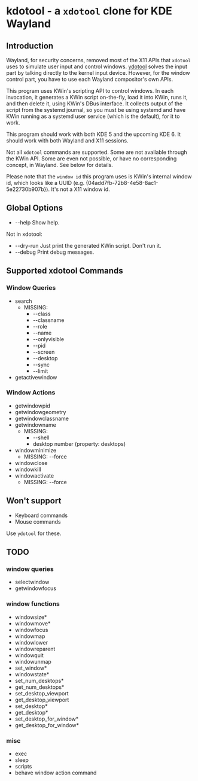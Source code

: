 # kdotool - a `xdotool` clone for KDE Wayland

## Introduction

Wayland, for security concerns, removed most of the X11 APIs that `xdotool`
uses to simulate user input and control windows. [ydotool](https://github.com/ReimuNotMoe/ydotool)
solves the input part by talking directly to the kernel input device. However,
for the window control part, you have to use each Wayland compositor's own APIs.

This program uses KWin's scripting API to control windows. In each invocation,
it generates a KWin script on-the-fly, load it into KWin, runs it, and then
delete it, using KWin's DBus interface. It collects output of the script from
the systemd journal, so you must be using systemd and have KWin running as a
systemd user service (which is the default), for it to work.

This program should work with both KDE 5 and the upcoming KDE 6. It should work
with both Wayland and X11 sessions.

Not all `xdotool` commands are supported. Some are not available through the KWin
API. Some are even not possible, or have no corresponding concept, in Wayland.
See below for details.

Please note that the `window id` this program uses is KWin's internal window id,
which looks like a UUID (e.g. {04add7fb-72b8-4e58-8ac1-5e22730b907b}). It's not
a X11 window id.

## Global Options

- --help Show help.

Not in xdotool:

- --dry-run Just print the generated KWin script. Don't run it.
- --debug Print debug messages.

## Supported xdotool Commands

### Window Queries

- search
  - MISSING:
    - --class
    - --classname
    - --role
    - --name
    - --onlyvisible
    - --pid
    - --screen
    - --desktop
    - --sync
    - --limit
- getactivewindow

### Window Actions

- getwindowpid
- getwindowgeometry
- getwindowclassname
- getwindowname
  - MISSING:
    - --shell
    - desktop number (property: desktops)
- windowminimize
  - MISSING: --force
- windowclose
- windowkill
- windowactivate
  - MISSING: --force

## Won't support

- Keyboard commands
- Mouse commands

Use `ydotool` for these.

## TODO

### window queries

- selectwindow
- getwindowfocus

### window functions

- windowsize*
- windowmove*
- windowfocus
- windowmap
- windowlower
- windowreparent
- windowquit
- windowunmap
- set_window*
- windowstate*
- set_num_desktops*
- get_num_desktops*
- set_desktop_viewport
- get_desktop_viewport
- set_desktop*
- get_desktop*
- set_desktop_for_window*
- get_desktop_for_window*

### misc

- exec
- sleep
- scripts
- behave window action command
